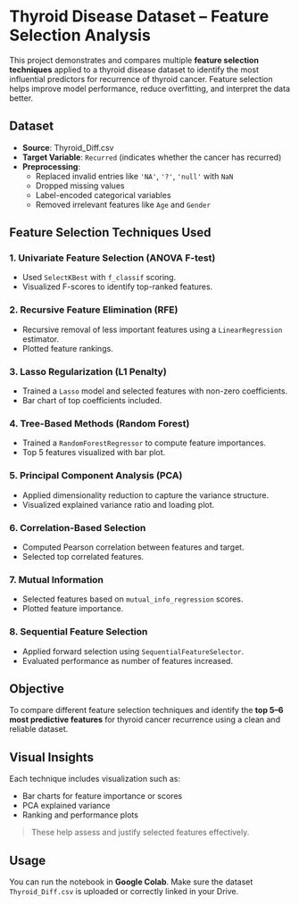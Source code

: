 # Thyroid Disease Dataset – Feature Selection Analysis
This project demonstrates and compares multiple **feature selection techniques** applied to a thyroid disease dataset to identify the most influential predictors for recurrence of thyroid cancer. Feature selection helps improve model performance, reduce overfitting, and interpret the data better.


## Dataset
- **Source**: Thyroid_Diff.csv
- **Target Variable**: `Recurred` (indicates whether the cancer has recurred)
- **Preprocessing**:  
  - Replaced invalid entries like `'NA'`, `'?'`, `'null'` with `NaN`
  - Dropped missing values
  - Label-encoded categorical variables
  - Removed irrelevant features like `Age` and `Gender`
    

## Feature Selection Techniques Used
### 1. Univariate Feature Selection (ANOVA F-test)
- Used `SelectKBest` with `f_classif` scoring.
- Visualized F-scores to identify top-ranked features.

### 2. Recursive Feature Elimination (RFE)
- Recursive removal of less important features using a `LinearRegression` estimator.
- Plotted feature rankings.

### 3. Lasso Regularization (L1 Penalty)
- Trained a `Lasso` model and selected features with non-zero coefficients.
- Bar chart of top coefficients included.

### 4. Tree-Based Methods (Random Forest)
- Trained a `RandomForestRegressor` to compute feature importances.
- Top 5 features visualized with bar plot.

### 5. Principal Component Analysis (PCA)
- Applied dimensionality reduction to capture the variance structure.
- Visualized explained variance ratio and loading plot.

### 6. Correlation-Based Selection
- Computed Pearson correlation between features and target.
- Selected top correlated features.

### 7. Mutual Information
- Selected features based on `mutual_info_regression` scores.
- Plotted feature importance.

### 8. Sequential Feature Selection
- Applied forward selection using `SequentialFeatureSelector`.
- Evaluated performance as number of features increased.
  

##  Objective
To compare different feature selection techniques and identify the **top 5–6 most predictive features** for thyroid cancer recurrence using a clean and reliable dataset.


## Visual Insights

Each technique includes visualization such as:
- Bar charts for feature importance or scores
- PCA explained variance
- Ranking and performance plots

> These help assess and justify selected features effectively.

## Usage
You can run the notebook in **Google Colab**. Make sure the dataset `Thyroid_Diff.csv` is uploaded or correctly linked in your Drive.



